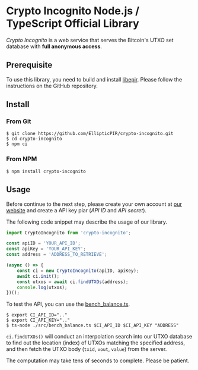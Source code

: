 Crypto Incognito Node.js / TypeScript Official Library
======================================================

*Crypto Incognito* is a web service that serves the Bitcoin's UTXO set database with **full anonymous access**.

Prerequisite
------------

To use this library, you need to build and install [libepir](https://github.com/EllipticPIR/libepir).
Please follow the instructions on the GitHub repository.

Install
-------

### From Git

```
$ git clone https://github.com/EllipticPIR/crypto-incognito.git
$ cd crypto-incognito
$ npm ci
```

### From NPM

```
$ npm install crypto-incognito
```

Usage
-----

Before continue to the next step, please create your own account at [our website](https://crypto-incognito.com/)
and create a API key piar (*API ID* and *API secret*).

The following code snippet may describe the usage of our library.

``` TypeScript
import CryptoIncognito from 'crypto-incognito';

const apiID = 'YOUR_API_ID';
const apiKey = 'YOUR_API_KEY';
const address = 'ADDRESS_TO_RETRIEVE';

(async () => {
	const ci = new CryptoIncognito(apiID, apiKey);
	await ci.init();
	const utxos = await ci.findUTXOs(address);
	console.log(utxos);
})();
```

To test the API, you can use the [bench_balance.ts](./src/bench_balance.ts).

```
$ export CI_API_ID=".."
$ export CI_API_KEY=".."
$ ts-node ./src/bench_balance.ts $CI_API_ID $CI_API_KEY "ADDRESS"
```

`ci.findUTXOs()` will conduct an interpolation search into our UTXO database to find out the location (index)
of UTXOs matching the specified address, and then fetch the UTXO body (`txid`, `vout`, `value`) from the server.

The computation may take tens of seconds to complete.
Please be patient.


